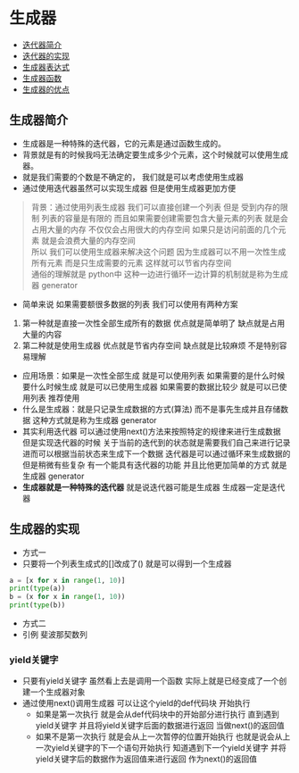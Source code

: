 # 生成器
* [迭代器简介](#迭代器简介)
* [迭代器的实现](#迭代器的实现)
* [生成器表达式](#生成器表达式)
* [生成器函数](#生成器函数)
* [生成器的优点](#生成器的优点)
## 生成器简介
* 生成器是一种特殊的迭代器，它的元素是通过函数生成的。
* 背景就是有的时候我吗无法确定要生成多少个元素，这个时候就可以使用生成器。
* 就是我们需要的个数是不确定的， 我们就是可以考虑使用生成器 
* 通过使用迭代器虽然可以实现生成器 但是使用生成器更加方便
> 背景：通过使用列表生成器 我们可以直接创建一个列表 但是 受到内存的限制 列表的容量是有限的 而且如果需要创建需要包含大量元素的列表 就是会占用大量的内存 不仅仅会占用很大的内存空间 如果只是访问前面的几个元素 就是会浪费大量的内存空间<br />
> 所以 我们可以使用生成器来解决这个问题 因为生成器可以不用一次性生成所有元素 而是只生成需要的元素 这样就可以节省内存空间 <br />
> 通俗的理解就是 python中 这种一边进行循环一边计算的机制就是称为生成器 generator 
* 简单来说 如果需要额很多数据的列表 我们可以使用有两种方案 
1. 第一种就是直接一次性全部生成所有的数据 优点就是简单明了 缺点就是占用大量的内容
2. 第二种就是使用生成器 优点就是节省内存空间 缺点就是比较麻烦 不是特别容易理解
* 应用场景：如果是一次性全部生成 就是可以使用列表 如果需要的是什么时候要什么时候生成 就是可以已使用生成器 如果需要的数据比较少 就是可以已使用列表 推荐使用
* 什么是生成器：就是只记录生成数据的方式(算法) 而不是事先生成并且存储数据 这种方式就是称为生成器 generator
* 其实利用迭代器 可以通过使用next()方法来按照特定的规律来进行生成数据 但是实现迭代器的时候 关于当前的迭代到的状态就是需要我们自己来进行记录 进而可以根据当前状态来生成下一个数据  迭代器是可以通过循环来生成数据的 但是稍微有些复杂 有一个能具有迭代器的功能 并且比他更加简单的方式 就是 生成器 generator
* **生成器就是一种特殊的迭代器** 就是说迭代器可能是生成器 生成器一定是迭代器
## 生成器的实现 
* 方式一 
* 只要将一个列表生成式的[]改成了() 就是可以得到一个生成器
```python
a = [x for x in range(1, 10)]
print(type(a))
b = (x for x in range(1, 10))
print(type(b))
```
* 方式二
* 引例 斐波那契数列
### yield关键字 
* 只要有yield关键字 虽然看上去是调用一个函数 实际上就是已经变成了一个创建一个生成器对象
* 通过使用next()调用生成器 可以让这个yield的def代码块 开始执行
    * 如果是第一次执行 就是会从def代码块中的开始部分进行执行 直到遇到yield关键字 并且将yield关键字后面的数据进行返回 当做next()的返回值
    * 如果不是第一次执行 就是会从上一次暂停的位置开始执行 也就是说会从上一次yield关键字的下一个语句开始执行 知道遇到下一个yield关键字 并将yield关键字后的数据作为返回值来进行返回 作为next()的返回值